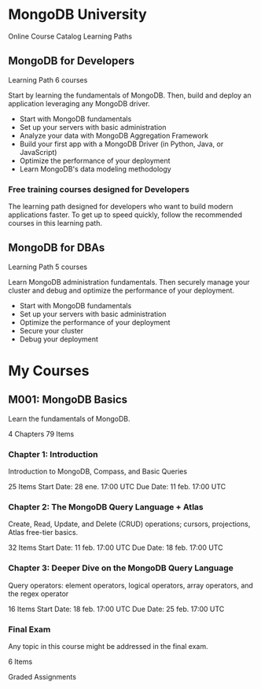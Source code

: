 
# MongoDB University

Online Course Catalog
Learning Paths

## MongoDB for Developers 

Learning Path
6 courses

Start by learning the fundamentals of MongoDB. Then, build and deploy an application leveraging any MongoDB driver.

* Start with MongoDB fundamentals
* Set up your servers with basic administration
* Analyze your data with MongoDB Aggregation Framework
* Build your first app with a MongoDB Driver (in Python, Java, or JavaScript)
* Optimize the performance of your deployment
* Learn MongoDB's data modeling methodology

### Free training courses designed for Developers

The learning path designed for developers who want to build modern applications faster. To get up to speed quickly, follow the recommended courses in this learning path.

## MongoDB for DBAs 

Learning Path
5 courses

Learn MongoDB administration fundamentals. Then securely manage your cluster and debug and optimize the performance of your deployment.

* Start with MongoDB fundamentals
* Set up your servers with basic administration
* Optimize the performance of your deployment
* Secure your cluster
* Debug your deployment


# My Courses

## M001: MongoDB Basics
Learn the fundamentals of MongoDB.

4 Chapters
79 Items

### Chapter 1: Introduction
Introduction to MongoDB, Compass, and Basic Queries

25 Items
Start Date: 28 ene. 17:00 UTC
Due Date: 11 feb. 17:00 UTC

### Chapter 2: The MongoDB Query Language + Atlas
Create, Read, Update, and Delete (CRUD) operations; cursors, projections, Atlas free-tier basics.

32 Items
Start Date: 11 feb. 17:00 UTC
Due Date: 18 feb. 17:00 UTC

### Chapter 3: Deeper Dive on the MongoDB Query Language
Query operators: element operators, logical operators, array operators, and the regex operator

16 Items
Start Date: 18 feb. 17:00 UTC
Due Date: 25 feb. 17:00 UTC

### Final Exam
Any topic in this course might be addressed in the final exam.

6 Items

Graded Assignments

